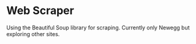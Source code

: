 # Web Scraper
 Using the Beautiful Soup library for scraping. Currently only Newegg but exploring other sites.
